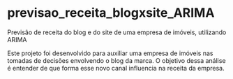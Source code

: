 # previsao_receita_blogxsite_ARIMA
Previsão de receita do blog e do site de uma empresa de imóveis, utilizando ARIMA


Este projeto foi desenvolvido para auxiliar uma empresa de imóveis nas tomadas de decisões envolvendo o blog da marca. O objetivo dessa análise é entender de que forma esse novo canal influencia na receita da empresa.

